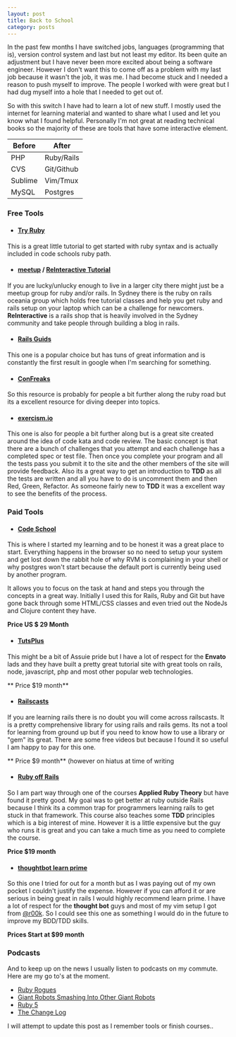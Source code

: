 ```yaml
---
layout: post
title: Back to School
category: posts
---
```

In the past few months I have switched jobs, languages (programming that is), version control system and last but not least my editor. Its been quite an adjustment but I have never been more excited about being a software engineer. However I don't want this to come off as a problem with my last job because it wasn't the job, it was me. I had become stuck and I needed a reason to push myself to improve. The people I worked with were great but I had dug myself into a hole that I needed to get out of.

So with this switch I have had to learn a lot of new stuff. I mostly used the internet for learning material and wanted to share what I used and let you know what I found helpful. Personally I'm not great at reading technical books so the majority of these are tools that have some interactive element.

| Before  | After      |
| ------- | ---------- |
| PHP     | Ruby/Rails |
| CVS     | Git/Github |
| Sublime | Vim/Tmux   |
| MySQL   | Postgres   |

### Free Tools
 - #### [Try Ruby](http://tryruby.org)
 
 This is a great little tutorial to get started with ruby syntax and is actually included in code schools ruby path.

 - #### [meetup](http://meetup.com) / [ReInteractive Tutorial](http://www.reinteractive.net/posts/32-ruby-on-rails-3-2-blog-in-15-minutes-step-by-step)

  If you are lucky/unlucky enough to live in a larger city there might just be a meetup group for ruby and/or rails. In Sydney there is the ruby on rails oceania group which holds free tutorial classes and help you get ruby and rails setup on your laptop which can be a challenge for newcomers. **ReInteractive** is a rails shop that is heavily involved in the Sydney community and take people through building a blog in rails.

 - #### [Rails Guids](http://guides.rubyonrails.org/)

 This one is a popular choice but has tuns of great information and is constantly the first result in google when I'm searching for something. 

 - #### [ConFreaks](http://www.confreaks.com/)

 So this resource is probably for people a bit further along the ruby road but its a excellent resource for diving deeper into topics.

 - #### [exercism.io](http://exercism.io)

  This one is also for people a bit further along but is a great site created around the idea of code kata and code review. The basic concept is that there are a bunch of challenges that you attempt and each challenge has a completed spec or test file. Then once you complete your program and all the tests pass you submit it to the site and the other members of the site will provide feedback. Also its a great way to get an introduction to **TDD** as all the tests are written and all you have to do is uncomment them and then Red, Green, Refactor. As someone fairly new to **TDD** it was a excellent way to see the benefits of the process.
 
### Paid Tools
 - #### [Code School](http://codeschool.com)

  This is where I started my learning and to be honest it was a great place to start. Everything happens in the browser so no need to setup your system and get lost down the rabbit hole of why RVM is complaining in your shell or why postgres won't start because the default port is currently being used by another program.

  It allows you to focus on the task at hand and steps you through the concepts in a great way. Initially I used this for Rails, Ruby and Git but have gone back through some HTML/CSS classes and even tried out the NodeJs and Clojure content they have.

  **Price US $ 29 Month**

 - #### [TutsPlus](https://tutsplus.com/)

  This might be a bit of Assuie pride but I have a lot of respect for the **Envato** lads and they have built a pretty great tutorial site with great tools on rails, node, javascript, php and most other popular web technologies.

  ** Price $19 month**

 - #### [Railscasts](http://railscasts.com)

  If you are learning rails there is no doubt you will come across railscasts. It is a pretty comprehensive library for using rails and rails gems. Its not a tool for learning from ground up but if you need to know how to use a library or "gem" its great. There are some free videos but because I found it so useful I am happy to pay for this one.

 ** Price $9 month** (however on hiatus at time of writing
 
 - #### [Ruby off Rails](rubyoffrails.com)

  So I am part way through one of the courses **Applied Ruby Theory** but have found it pretty good. My goal was to get better at ruby outside Rails because I think its a common trap for programmers learning rails to get stuck in that framework. This course also teaches some **TDD** principles which is a big interest of mine. However it is a little expensive but the guy who runs it is great and you can take a much time as you need to complete the course.

  **Price $19 month**

 - #### [thoughtbot learn prime](https://learn.thoughtbot.com/)

  So this one I tried for out for a month but as I was paying out of my own pocket I couldn't justify the expense. However if you can afford it or are serious in being great in rails I would highly recommend learn prime. I have a lot of respect for the **thought bot** guys and most of my vim setup I got from [@r00k](https://twitter.com/r00k). So I could see this one as something I would do in the future to improve my BDD/TDD skills.

  **Prices Start at $99 month**

### Podcasts

And to keep up on the news I usually listen to podcasts on my commute. Here are my go to's at the moment.

 - [Ruby Rogues](http://rubyrogues.com/)
 - [Giant Robots Smashing Into Other Giant Robots](http://robots.thoughtbot.com/)
 - [Ruby 5](http://ruby5.envylabs.com/)
 - [The Change Log](http://thechangelog.com/)

I will attempt to update this post as I remember tools or finish courses..
